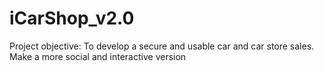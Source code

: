 # iCarShop_v2.0
Project objective: To develop a secure and usable car and car store sales. Make a more social and interactive version
